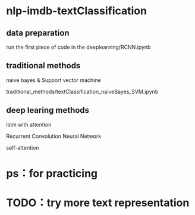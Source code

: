 # nlp-imdb-textClassification

## data preparation

run the first piece of code in the deeplearning/RCNN.ipynb

## traditional methods

naive bayes & Support vector machine

traditional_methods/textClassification_naiveBayes_SVM.ipynb


## deep learing methods

lstm with attention

Recurrent Convolution Neural Network

self-attention


# ps：for practicing

# TODO：try more text representation
